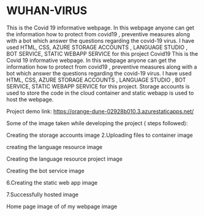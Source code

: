 # WUHAN-VIRUS
This is the Covid 19 informative webpage. In this webpage anyone can get the information how to protect from covid19 , preventive measures along with a bot which answer the questions regarding the covid-19 virus. I have used HTML, CSS, AZURE STORAGE ACCOUNTS , LANGUAGE STUDIO , BOT SERVICE, STATIC WEBAPP SERVICE for this project
Covid19
This is the Covid 19 informative webpage. In this webpage anyone can get the information how to protect from covid19 , preventive measures along with a bot which answer the questions regarding the covid-19 virus. I have used HTML, CSS, AZURE STORAGE ACCOUNTS , LANGUAGE STUDIO , BOT SERVICE, STATIC WEBAPP SERVICE for this project. Storage accounts is used to store the code in the cloud container and static webapp is used to host the webpage.

Project demo link: https://orange-dune-02928b010.3.azurestaticapps.net/

Some of the image taken while developing the project ( steps followed):

Creating the storage accounts image
2.Uploading files to container image

creating the language resource image

Creating the language resource project image

Creating the bot service image

6.Creating the static web app image

7.Successfully hosted image

Home page image of of my webpage image

